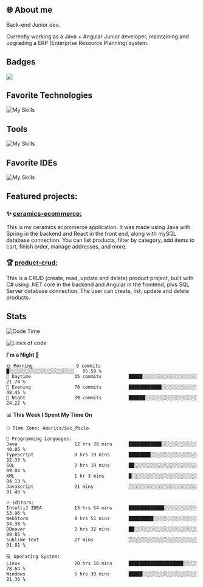 ## 🌐 About me
Back-end Junior dev.

Currently working as a Java + Angular Junior developer, maintaining and upgrading a ERP (Enterprise Resource Planning) system.


## Badges

<div style="display: inline_block">
  <img src="https://github.com/user-attachments/assets/c0047bee-554f-44bd-a5fb-2d18dc65c3ac"/>
</div>

## Favorite Technologies

![My Skills](https://go-skill-icons.vercel.app/api/icons?i=java,spring,react,angular,typescript,javascript,cs,dotnet&perline=4&titles=true)

## Tools

![My Skills](https://go-skill-icons.vercel.app/api/icons?i=aws,gitlab,git,docker&perline=4&titles=true)

## Favorite IDEs

![My Skills](https://go-skill-icons.vercel.app/api/icons?i=idea,webstorm&perline=3&titles=true)

## Featured projects: 

### :sparkles: [ceramics-ecommerce:](https://github.com/marianarossi/ceramics-ecommerce-API)
This is my ceramics ecommerce application. It was made using Java with Spring in the backend and React in the front end, along with mySQL database connection. You can list products, filter by category, add items to cart, finish order, manage addresses, and more.

### :trophy: [product-crud:](https://github.com/marianarossi/.netCore-product-webAPI)
This is a CRUD (create, read, update and delete) product project, built with C# using .NET core in the backend and Angular in the frontend, plus SQL Server database connection. The user can create, list, update and delete products. 


## Stats

<!--START_SECTION:waka-->
![Code Time](http://img.shields.io/badge/Code%20Time-188%20hrs-blue)

![Lines of code](https://img.shields.io/badge/From%20Hello%20World%20I%27ve%20Written-40.4%20thousand%20lines%20of%20code-blue)

**I'm a Night 🦉** 

```text
🌞 Morning                9 commits           █░░░░░░░░░░░░░░░░░░░░░░░░   05.59 % 
🌆 Daytime                35 commits          █████░░░░░░░░░░░░░░░░░░░░   21.74 % 
🌃 Evening                78 commits          ████████████░░░░░░░░░░░░░   48.45 % 
🌙 Night                  39 commits          ██████░░░░░░░░░░░░░░░░░░░   24.22 % 
```


📊 **This Week I Spent My Time On** 

```text
🕑︎ Time Zone: America/Sao_Paulo

💬 Programming Languages: 
Java                     12 hrs 38 mins      ████████████░░░░░░░░░░░░░   49.05 % 
TypeScript               8 hrs 19 mins       ████████░░░░░░░░░░░░░░░░░   32.33 % 
SQL                      2 hrs 19 mins       ██░░░░░░░░░░░░░░░░░░░░░░░   09.04 % 
XML                      1 hr 3 mins         █░░░░░░░░░░░░░░░░░░░░░░░░   04.13 % 
JavaScript               21 mins             ░░░░░░░░░░░░░░░░░░░░░░░░░   01.40 % 

🔥 Editors: 
IntelliJ IDEA            13 hrs 54 mins      █████████████░░░░░░░░░░░░   53.96 % 
WebStorm                 8 hrs 51 mins       █████████░░░░░░░░░░░░░░░░   34.38 % 
DBeaver                  2 hrs 32 mins       ██░░░░░░░░░░░░░░░░░░░░░░░   09.85 % 
Sublime Text             27 mins             ░░░░░░░░░░░░░░░░░░░░░░░░░   01.81 % 

💻 Operating System: 
Linux                    20 hrs 16 mins      ████████████████████░░░░░   78.64 % 
Windows                  5 hrs 30 mins       █████░░░░░░░░░░░░░░░░░░░░   21.36 % 
```


<!--END_SECTION:waka-->
